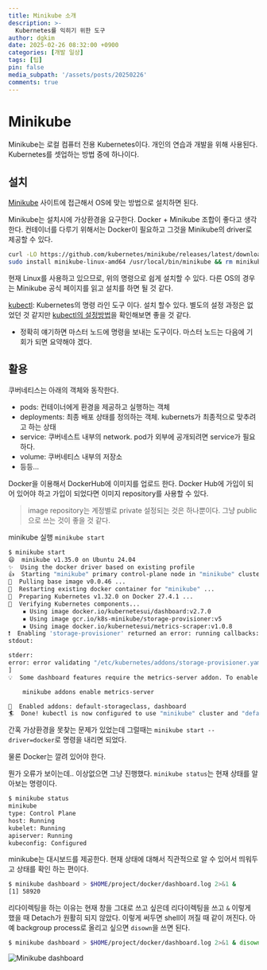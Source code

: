 ```yaml
---
title: Minikube 소개
description: >-
  Kubernetes를 익히기 위한 도구
author: dgkim
date: 2025-02-26 08:32:00 +0900
categories: [개발 일상]
tags: [팁]
pin: false
media_subpath: '/assets/posts/20250226'
comments: true
---
```

# Minikube 
 
 Minikube는 로컬 컴퓨터 전용 Kubernetes이다. 개인의 연습과 개발을 위해 사용된다.
Kubernetes를 셋업하는 방법 중에 하나이다.

## 설치

[Minikube](https://minikube.sigs.k8s.io/docs/start/?arch=%2Flinux%2Fx86-64%2Fstable%2Fbinary+download) 사이트에 접근해서 OS에 맞는 방법으로 설치하면 된다. 

Minikube는 설치시에 가상환경을 요구한다. Docker + Minikube 조합이 좋다고 생각한다. 컨테이너를 다루기 위해서는 Docker이 필요하고 그것을 Minikube의 driver로 제공할 수 있다.

``` bash
curl -LO https://github.com/kubernetes/minikube/releases/latest/download/minikube-linux-amd64
sudo install minikube-linux-amd64 /usr/local/bin/minikube && rm minikube-linux-amd64
```

현재 Linux를 사용하고 있으므로, 위의 명령으로 쉽게 설치할 수 있다.
다른 OS의 경우는 Minikube 공식 페이지를 읽고 설치를 하면 될 것 같다.

[kubectl](https://kubernetes.io/docs/tasks/tools/install-kubectl-linux/): Kubernetes의 명령 라인 도구 이다. 설치 할수 있다. 별도의 설정 과정은 없었던 것 같지만 [kubectl의 설정방법](https://minikube.sigs.k8s.io/docs/handbook/kubectl/)을 확인해보면 좋을 것 같다. 

* 정확히 얘기하면 마스터 노드에 명령을 보내는 도구이다. 마스터 노드는 다음에 기회가 되면 요약해야 겠다.

## 활용

쿠버네티스는 아래의 객체와 동작한다.
- pods: 컨테이너에게 환경을 제공하고 실행하는 객체
- deployments: 최종 배포 상태를 정의하는 객체. kubernets가 최종적으로 맞추려고 하는 상태
- service: 쿠버네스트 내부의 network. pod가 외부에 공개되려면 service가 필요하다.
- volume: 쿠버네티스 내부의 저장소
- 등등...

Docker을 이용해서 DockerHub에 이미지를 업로드 한다. Docker Hub에 가입이 되어 있어야 하고 가입이 되었다면 이미지 repository를 사용할 수 있다. 

> image repository는 계정별로 private 설정되는 것은 하나뿐이다. 그냥 public으로 쓰는 것이 좋을 것 같다.

minikube 실행 `minikube start` 

``` bash
$ minikube start
😄  minikube v1.35.0 on Ubuntu 24.04
✨  Using the docker driver based on existing profile
👍  Starting "minikube" primary control-plane node in "minikube" cluster
🚜  Pulling base image v0.0.46 ...
🔄  Restarting existing docker container for "minikube" ...
🐳  Preparing Kubernetes v1.32.0 on Docker 27.4.1 ...
🔎  Verifying Kubernetes components...
    ▪ Using image docker.io/kubernetesui/dashboard:v2.7.0
    ▪ Using image gcr.io/k8s-minikube/storage-provisioner:v5
    ▪ Using image docker.io/kubernetesui/metrics-scraper:v1.0.8
❗  Enabling 'storage-provisioner' returned an error: running callbacks: [sudo KUBECONFIG=/var/lib/minikube/kubeconfig /var/lib/minikube/binaries/v1.32.0/kubectl apply --force -f /etc/kubernetes/addons/storage-provisioner.yaml: Process exited with status 1
stdout:

stderr:
error: error validating "/etc/kubernetes/addons/storage-provisioner.yaml": error validating data: failed to download openapi: Get "https://localhost:8443/openapi/v2?timeout=32s": dial tcp [::1]:8443: connect: connection refused; if you choose to ignore these errors, turn validation off with --validate=false
]
💡  Some dashboard features require the metrics-server addon. To enable all features please run:

	minikube addons enable metrics-server

🌟  Enabled addons: default-storageclass, dashboard
🏄  Done! kubectl is now configured to use "minikube" cluster and "default" namespace by default

```
간혹 가상환경을 못찾는 문제가 있었는데 그럴때는 `minikube start --driver=docker`로 명령을 내리면 되었다.

물론 Docker는 깔려 있어야 한다.

뭔가 오류가 보이는데.. 이상없으면 그냥 진행했다. `minikube status`는 현재 상태를 알아보는 명령이다.

``` bash
$ minikube status
minikube
type: Control Plane
host: Running
kubelet: Running
apiserver: Running
kubeconfig: Configured

```

minikube는 대시보드를 제공한다. 현재 상태에 대해서 직관적으로 알 수 있어서 띄워두고 상태를 확인 하는 편이다.

``` bash
$ minikube dashboard > $HOME/project/docker/dashboard.log 2>&1 &
[1] 58920
```

리다이렉팅을 하는 이유는 현재 창을 그대로 쓰고 싶은데 리다이렉팅을 쓰고 `&` 이렇게 했을 때
Detach가 원활히 되지 않았다. 이렇게 써두면 shell이 꺼질 때 같이 꺼진다. 아예 backgroup process로 
올리고 싶으면 `disown`을 쓰면 된다.


``` bash
$ minikube dashboard > $HOME/project/docker/dashboard.log 2>&1 & disown
```

![Minikube dashboard](minikube-dashboard.png)

